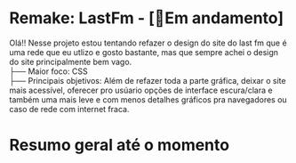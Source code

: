 # Remake: LastFm - [🔴Em andamento]
Olá!! Nesse projeto estou tentando refazer o design do site do last fm que é uma rede que eu utlizo e gosto bastante, mas que sempre achei o design do site principalmente bem vago.  
├── Maior foco: CSS  
├── Principais objetivos: Além de refazer toda a parte gráfica, deixar o site mais acessível, oferecer pro usúario opções de interface escura/clara e também uma mais leve e com menos detalhes gráficos pra navegadores ou caso de rede com internet fraca.  

# Resumo geral até o momento
